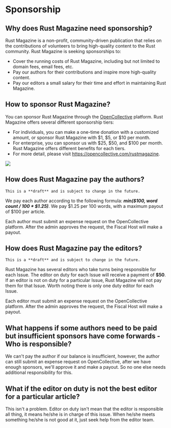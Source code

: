 # Sponsorship

## Why does Rust Magazine need sponsorship?

Rust Magazine is a non-profit, community-driven publication that relies on the contributions of volunteers to bring high-quality content to the Rust community. Rust Magazine is seeking sponsorships to:

- Cover the running costs of Rust Magazine, including but not limited to domain fees, email fees, etc.
- Pay our authors for their contributions and inspire more high-quality content.
- Pay our editors a small salary for their time and effort in maintaining Rust Magazine.

## How to sponsor Rust Magazine?

You can sponsor Rust Magazine through the [OpenCollective](https://opencollective.com/rustmagazine) platform. Rust Magazine offers several different sponsorship tiers:

- For individuals, you can make a one-time donation with a customized amount, or sponsor Rust Magazine with $1, $5, or $10 per month.
- For enterprise, you can sponsor us with $25, $50, and $100 per month. Rust Magazine offers different benefits for each tiers.
- For more detail, please visit <https://opencollective.com/rustmagazine>.

[![](https://opencollective.com/rustmagazine/tiers/reader.svg?avatarHeight=120)](https://opencollective.com/rustmagazine)

## How does Rust Magazine pay the authors?

```callout, theme:red
This is a **draft** and is subject to change in the future.
```

We pay each author according to the following formula: **_min($100, word count / 100 \* $1.25)_**. We pay $1.25 per 100 words, with a maximum payout of $100 per article.

Each author must submit an expense request on the OpenCollective platform. After the admin approves the request, the Fiscal Host will make a payout.

## How does Rust Magazine pay the editors?

```callout, theme:red
This is a **draft** and is subject to change in the future.
```

Rust Magazine has several editors who take turns being responsible for each Issue. The editor on duty for each Issue will receive a payment of **$50**. If an editor is not on duty for a particular Issue, Rust Magazine will not pay them for that Issue. Worth noting there is only one duty editor for each Issue.

Each editor must submit an expense request on the OpenCollective platform. After the admin approves the request, the Fiscal Host will make a payout.

## What happens if some authors need to be paid but insufficient sponsors have come forwards - Who is responsible?

We can't pay the author if our balance is insufficient, however, the author can still submit an expense request on OpenCollective, after we have enough sponsors, we'll approve it and make a payout. So no one else needs additional responsibility for this.

## What if the editor on duty is not the best editor for a particular article?

This isn't a problem. Editor on duty isn't mean that the editor is responsible all thing, it means he/she is in charge of this issue. When he/she meets something he/she is not good at it, just seek help from the editor team.
